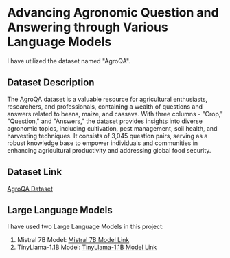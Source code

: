 <h1>Advancing Agronomic Question and Answering through Various Language Models</h1>

<p>I have utilized the dataset named "AgroQA".</p>

<h2>Dataset Description</h2>
<p>The AgroQA dataset is a valuable resource for agricultural enthusiasts, researchers, and professionals, containing a wealth of questions and answers related to beans, maize, and cassava. With three columns - "Crop," "Question," and "Answers," the dataset provides insights into diverse agronomic topics, including cultivation, pest management, soil health, and harvesting techniques. It consists of 3,045 question pairs, serving as a robust knowledge base to empower individuals and communities in enhancing agricultural productivity and addressing global food security.</p>

<h2>Dataset Link</h2>
<p><a href="https://github.com/JonaOmara/AgroQA-Dataset/tree/main">AgroQA Dataset</a></p>

<h2>Large Language Models</h2>
<p>I have used two Large Language Models in this project:</p>
<ol>
  <li>Mistral 7B Model: <a href="https://huggingface.co/mistralai/Mistral-7B-v0.1">Mistral 7B Model Link</a></li>
  <li>TinyLlama-1.1B Model: <a href="https://huggingface.co/TinyLlama/TinyLlama-1.1B-Chat-v1.0">TinyLlama-1.1B Model Link</a></li>
</ol>

